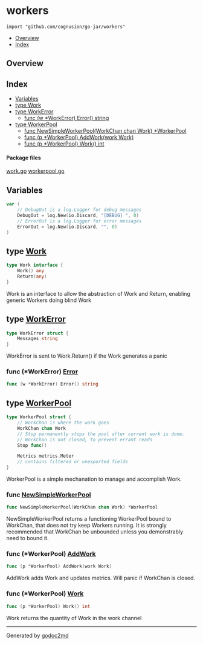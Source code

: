 

# workers
`import "github.com/cognusion/go-jar/workers"`

* [Overview](#pkg-overview)
* [Index](#pkg-index)

## <a name="pkg-overview">Overview</a>



## <a name="pkg-index">Index</a>
* [Variables](#pkg-variables)
* [type Work](#Work)
* [type WorkError](#WorkError)
  * [func (w *WorkError) Error() string](#WorkError.Error)
* [type WorkerPool](#WorkerPool)
  * [func NewSimpleWorkerPool(WorkChan chan Work) *WorkerPool](#NewSimpleWorkerPool)
  * [func (p *WorkerPool) AddWork(work Work)](#WorkerPool.AddWork)
  * [func (p *WorkerPool) Work() int](#WorkerPool.Work)


#### <a name="pkg-files">Package files</a>
[work.go](https://github.com/cognusion/go-jar/tree/master/workers/work.go) [workerpool.go](https://github.com/cognusion/go-jar/tree/master/workers/workerpool.go)



## <a name="pkg-variables">Variables</a>
``` go
var (
    // DebugOut is a log.Logger for debug messages
    DebugOut = log.New(io.Discard, "[DEBUG] ", 0)
    // ErrorOut is a log.Logger for error messages
    ErrorOut = log.New(io.Discard, "", 0)
)
```



## <a name="Work">type</a> [Work](https://github.com/cognusion/go-jar/tree/master/workers/work.go?s=145:193#L7)
``` go
type Work interface {
    Work() any
    Return(any)
}
```
Work is an interface to allow the abstraction of Work and Return,
enabling generic Workers doing blind Work










## <a name="WorkError">type</a> [WorkError](https://github.com/cognusion/go-jar/tree/master/workers/work.go?s=263:305#L13)
``` go
type WorkError struct {
    Messages string
}

```
WorkError is sent to Work.Return() if the Work generates a panic










### <a name="WorkError.Error">func</a> (\*WorkError) [Error](https://github.com/cognusion/go-jar/tree/master/workers/work.go?s=307:341#L17)
``` go
func (w *WorkError) Error() string
```



## <a name="WorkerPool">type</a> [WorkerPool](https://github.com/cognusion/go-jar/tree/master/workers/workerpool.go?s=337:655#L18)
``` go
type WorkerPool struct {
    // WorkChan is where the work goes
    WorkChan chan Work
    // Stop permanently stops the pool after current work is done.
    // WorkChan is not closed, to prevent errant reads
    Stop func()

    Metrics metrics.Meter
    // contains filtered or unexported fields
}

```
WorkerPool is a simple mechanation to manage and accomplish Work.







### <a name="NewSimpleWorkerPool">func</a> [NewSimpleWorkerPool](https://github.com/cognusion/go-jar/tree/master/workers/workerpool.go?s=871:927#L33)
``` go
func NewSimpleWorkerPool(WorkChan chan Work) *WorkerPool
```
NewSimpleWorkerPool returns a functioning WorkerPool bound to WorkChan, that does not try keep Workers running. It is strongly recommended that
WorkChan be unbounded unless you demonstrably need to bound it.





### <a name="WorkerPool.AddWork">func</a> (\*WorkerPool) [AddWork](https://github.com/cognusion/go-jar/tree/master/workers/workerpool.go?s=1246:1285#L52)
``` go
func (p *WorkerPool) AddWork(work Work)
```
AddWork adds Work and updates metrics. Will panic if WorkChan is closed.




### <a name="WorkerPool.Work">func</a> (\*WorkerPool) [Work](https://github.com/cognusion/go-jar/tree/master/workers/workerpool.go?s=1387:1418#L58)
``` go
func (p *WorkerPool) Work() int
```
Work returns the quantity of Work in the work channel








- - -
Generated by [godoc2md](http://github.com/cognusion/godoc2md)
